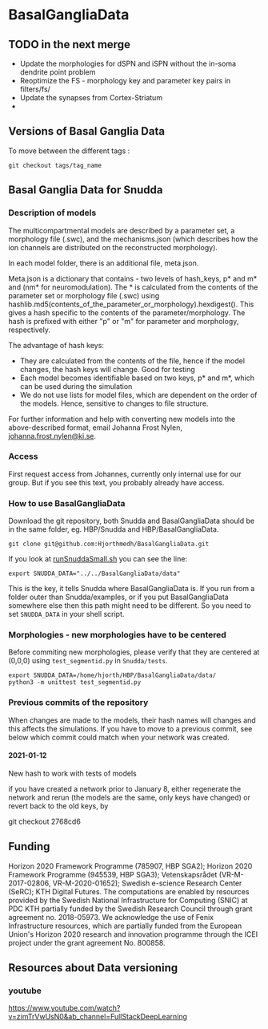 # BasalGangliaData

## TODO in the next merge  

  * Update the morphologies for dSPN and iSPN without the in-soma dendrite point problem
  * Reoptimize the FS - morphology key and parameter key pairs in filters/fs/
  * Update the synapses from Cortex-Striatum
  * 

## Versions of Basal Ganglia Data

To move between the different tags :

```
git checkout tags/tag_name
```

## Basal Ganglia Data for Snudda

### Description of models

The multicompartmental models are described by a parameter set, a morphology file (.swc), and the mechanisms.json (which describes how the ion channels are distributed on the reconstructed morphology). 

In each model folder, there is an additional file, meta.json.

Meta.json is a dictionary that contains - two levels of hash_keys, p* and m* and (nm* for neuromodulation). The * is calculated from the contents of the parameter set or morphology file (.swc) using hashlib.md5(contents_of_the_parameter_or_morphology).hexdigest(). This gives a hash specific to the contents of the parameter/morphology. The hash is prefixed with either "p" or "m" for parameter and morphology, respectively.

The advantage of hash keys:
  - They are calculated from the contents of the file, hence if the model changes, the hash keys will change. Good for testing
  - Each model becomes identifiable based on two keys, p* and m*, which can be used during the simulation
  - We do not use lists for model files, which are dependent on the order of the models. Hence, sensitive to changes to file structure. 

For further information and help with converting new models into the above-described format, email Johanna Frost Nylen, johanna.frost.nylen@ki.se.

### Access
First request access from Johannes, currently only internal use for our group. But if you see this text, you probably already have access.

### How to use BasalGangliaData
Download the git repository, both Snudda and BasalGangliaData should be in the same folder, eg. HBP/Snudda and HBP/BasalGangliaData.

```
git clone git@github.com:Hjorthmedh/BasalGangliaData.git
```

If you look at [runSnuddaSmall.sh](https://github.com/Hjorthmedh/Snudda/blob/master/examples/runSnuddaSmall.sh) you can see the line:

```
export SNUDDA_DATA="../../BasalGangliaData/data"
```

This is the key, it tells Snudda where BasalGangliaData is. If you run from a folder outer than Snudda/examples, or if you put BasalGangliaData somewhere else then this path might need to be different. So you need to set ```SNUDDA_DATA``` in your shell script.


### Morphologies - new morphologies have to be centered

Before commiting new morphologies, please verify that they are centered at (0,0,0) using ```test_segmentid.py``` in ```Snudda/tests```.

```
export SNUDDA_DATA=/home/hjorth/HBP/BasalGangliaData/data/
python3 -m unittest test_segmentid.py
```
### Previous commits of the repository

When changes are made to the models, their hash names will changes and this affects the simulations. If you have to move to a previous commit, see below which commit could match when your network was created.

#### 2021-01-12

New hash to work with tests of models

if you have created a network prior to January 8, either regenerate the network and rerun (the models are the same, only keys have changed) or revert back to the old keys, by

git checkout 2768cd6

## Funding

Horizon 2020 Framework Programme (785907, HBP SGA2); Horizon 2020 Framework Programme (945539, HBP SGA3); Vetenskapsrådet (VR-M-2017-02806, VR-M-2020-01652); Swedish e-science Research Center (SeRC); KTH Digital Futures. The computations are enabled by resources provided by the Swedish National Infrastructure for Computing (SNIC) at PDC KTH partially funded by the Swedish Research Council through grant agreement no. 2018-05973. We acknowledge the use of Fenix Infrastructure resources, which are partially funded from the European Union's Horizon 2020 research and innovation programme through the ICEI project under the grant agreement No. 800858.

## Resources about Data versioning

### youtube 
https://www.youtube.com/watch?v=zimTrVwUsN0&ab_channel=FullStackDeepLearning


